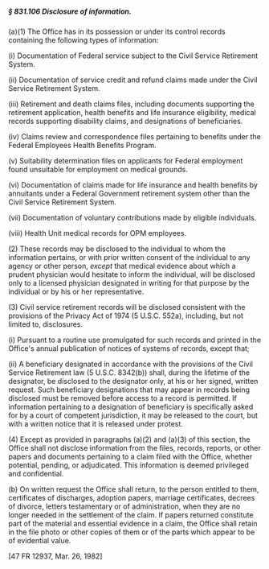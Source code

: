 ##### § 831.106 Disclosure of information. #####

(a)(1) The Office has in its possession or under its control records containing the following types of information:

(i) Documentation of Federal service subject to the Civil Service Retirement System.

(ii) Documentation of service credit and refund claims made under the Civil Service Retirement System.

(iii) Retirement and death claims files, including documents supporting the retirement application, health benefits and life insurance eligibility, medical records supporting disability claims, and designations of beneficiaries.

(iv) Claims review and correspondence files pertaining to benefits under the Federal Employees Health Benefits Program.

(v) Suitability determination files on applicants for Federal employment found unsuitable for employment on medical grounds.

(vi) Documentation of claims made for life insurance and health benefits by annuitants under a Federal Government retirement system other than the Civil Service Retirement System.

(vii) Documentation of voluntary contributions made by eligible individuals.

(viii) Health Unit medical records for OPM employees.

(2) These records may be disclosed to the individual to whom the information pertains, or with prior written consent of the individual to any agency or other person, *except* that medical evidence about which a prudent physician would hesitate to inform the individual, will be disclosed only to a licensed physician designated in writing for that purpose by the individual or by his or her representative.

(3) Civil service retirement records will be disclosed consistent with the provisions of the Privacy Act of 1974 (5 U.S.C. 552a), including, but not limited to, disclosures.

(i) Pursuant to a routine use promulgated for such records and printed in the Office's annual publication of notices of systems of records, except that;

(ii) A beneficiary designated in accordance with the provisions of the Civil Service Retirement law (5 U.S.C. 8342(b)) shall, during the lifetime of the designator, be disclosed to the designator only, at his or her signed, written request. Such beneficiary designations that may appear in records being disclosed must be removed before access to a record is permitted. If information pertaining to a designation of beneficiary is specifically asked for by a court of competent jurisdiction, it may be released to the court, but with a written notice that it is released under protest.

(4) Except as provided in paragraphs (a)(2) and (a)(3) of this section, the Office shall not disclose information from the files, records, reports, or other papers and documents pertaining to a claim filed with the Office, whether potential, pending, or adjudicated. This information is deemed privileged and confidential.

(b) On written request the Office shall return, to the person entitled to them, certificates of discharges, adoption papers, marriage certificates, decrees of divorce, letters testamentary or of administration, when they are no longer needed in the settlement of the claim. If papers returned constitute part of the material and essential evidence in a claim, the Office shall retain in the file photo or other copies of them or of the parts which appear to be of evidential value.

[47 FR 12937, Mar. 26, 1982]